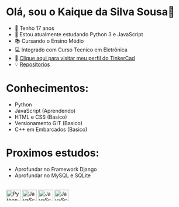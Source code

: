 # Olá, sou o Kaique da Silva Sousa👋

- 🎂 Tenho 17 anos
- 🌱 Estou atualmente estudando Python 3 e JavaScript
- 📚 Cursando o Ensino Médio
- 💻 Integrado com Curso  Tecnico em Eletrônica 
- 🤖 [Clique aqui para visitar meu perfil do TinkerCad](https://www.tinkercad.com/users/2dfV9ivrX1B?category=circuits&sort=likes&view_mode=default)
- 💡 [Repositorios](https://github.com/Kaique-Silva-Sousa?tab=repositories)

# Conhecimentos:

- Python
- JavaScript (Aprendendo)
- HTML e CSS (Basico)
- Versionamento GIT (Basico)
- C++ em Embarcados (Basico)

# Proximos estudos:

- Aprofundar no Framework Django
- Aprofundar no MySQL e SQLite

<div style="display: inline_block"><br>
<img align="center" alt="Python" height="30" width="40" src="https://cdn.jsdelivr.net/gh/devicons/devicon/icons/python/python-original.svg">
<img align="center" alt="JavaScript" height="30" width="40" src="https://cdn.jsdelivr.net/gh/devicons/devicon/icons/javascript/javascript-original.svg">
<img align="center" alt="JavaScript" height="30" width="40" src="https://cdn.jsdelivr.net/gh/devicons/devicon/icons/git/git-original.svg">
<img align="center" alt="JavaScript" height="30" width="40" src="https://cdn.jsdelivr.net/gh/devicons/devicon/icons/c/c-original.svg">




</div>
